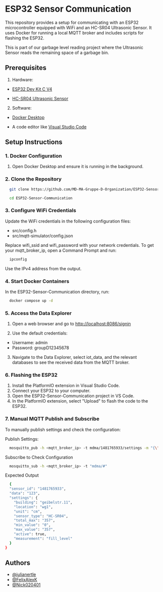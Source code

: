 
# ESP32 Sensor Communication

This repository provides a setup for communicating with an ESP32 microcontroller equipped with WiFi and an HC-SR04 Ultrasonic Sensor. It uses Docker for running a local MQTT broker and includes scripts for flashing the ESP32.

This is part of our garbage level reading project where the Ultrasonic Sensor reads the remaining space of a garbage bin.




## Prerequisites

1.  Hardware:

- [ESP32 Dev Kit C V4](https://www.az-delivery.de/en/products/esp-32-dev-kit-c-v4)

- [HC-SR04 Ultrasonic Sensor](https://www.az-delivery.de/en/products/3er-set-hc-sr04-ultraschallmodule)

2.  Software:

- [Docker Desktop](https://www.docker.com/products/docker-desktop/)

- A code editor like [Visual Studio Code](https://code.visualstudio.com/)




## Setup Instructions
### 1. Docker Configuration
1. Open Docker Desktop and ensure it is running in the background.

### 2. Clone the Repository

```bash
  git clone https://github.com/MD-MA-Gruppe-D-Organization/ESP32-Sensor-Communication.git
```
```bash
  cd ESP32-Sensor-Communication
```
### 3. Configure WiFi Credentials
Update the WiFi credentials in the following configuration files:

- src/config.h
- src/mqtt-simulator/config.json

Replace wifi_ssid and wifi_password with your network credentials. To get your mqtt_broker_ip, open a Command Prompt and run:

```bash
  ipconfig
```
Use the IPv4 address from the output.

### 4. Start Docker Containers
In the ESP32-Sensor-Communication directory, run:
```bash
  docker compose up -d
```

### 5. Access the Data Explorer
1. Open a web browser and go to [http://localhost:8086/signin](http://localhost:8086/signin)

2. Use the default credentials:
- Username: admin
- Password: groupD12345678

3. Navigate to the Data Explorer, select iot_data, and the relevant databases to see the received data from the MQTT broker.

### 6. Flashing the ESP32
1. Install the PlatformIO extension in Visual Studio Code.
2. Connect your ESP32 to your computer.
3. Open the ESP32-Sensor-Communication project in VS Code.
4. In the PlatformIO extension, select "Upload" to flash the code to the ESP32.

### 7. Manual MQTT Publish and Subscribe
To manually publish settings and check the configuration:

Publish Settings:
```bash
  mosquitto_pub -h <mqtt_broker_ip> -t mdma/1481765933/settings -m "{\"settings\":{\"building\":\"geibelstr.11\",\"location\":\"wg1\",\"unit\":\"cm\",\"sensor_type\":\"HC-SR04\",\"total_max\":\"357\",\"min_value\":\"0\",\"max_value\":\"357\",\"active\":true,\"measurement\":\"fill_level\"}}"
```

Subscribe to Check Configuration

```bash
  mosquitto_sub -h <mqtt_broker_ip> -t "mdma/#"
```

Expected Output
```bash
  {
  "sensor_id": "1481765933",
  "data": "123",
  "settings": {
    "building": "geibelstr.11",
    "location": "wg1",
    "unit": "cm",
    "sensor_type": "HC-SR04",
    "total_max": "357",
    "min_value": "0",
    "max_value": "357",
    "active": true,
    "measurement": "fill_level"
  }
}

```

## Authors

- [@julianertle](https://github.com/julianertle)
- [@FelixAlexK](https://github.com/FelixAlexK)
- [@Nick020401](https://github.com/Nick020401)

